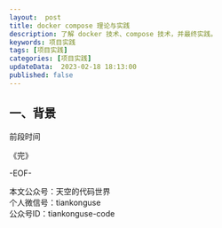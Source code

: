 ```yaml
---   
layout:  post  
title: docker compose 理论与实践        
description: 了解 docker 技术、compose 技术，并最终实践。  
keywords: 项目实践  
tags: [项目实践]    
categories: [项目实践]  
updateData:  2023-02-18 18:13:00  
published: false  
---  
```



## 一、背景  


前段时间



《完》  


-EOF-  



本文公众号：天空的代码世界  
个人微信号：tiankonguse  
公众号ID：tiankonguse-code  
  

